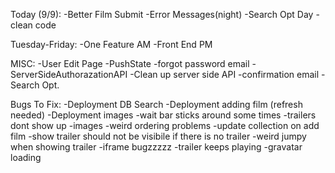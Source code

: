 Today (9/9):
  -Better Film Submit
  -Error Messages(night)
  -Search Opt Day
  -clean code

Tuesday-Friday:
  -One Feature AM
  -Front End PM

MISC:
  -User Edit Page
  -PushState
  -forgot password email
  -ServerSideAuthorazationAPI
  -Clean up server side API
  -confirmation email
  -Search Opt.

Bugs To Fix:
  -Deployment DB Search
  -Deployment adding film (refresh needed)
  -Deployment images
  -wait bar sticks around some times
  -trailers dont show up
  -images
  -weird ordering problems
  -update collection on add film
  -show trailer should not be visibile if there is no trailer
  -weird jumpy when showing trailer
  -iframe bugzzzzz
  -trailer keeps playing
  -gravatar loading

